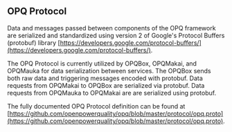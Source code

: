## OPQ Protocol

Data and messages passed between components of the OPQ framework are serialized and standardized using version 2 of Google's Protocol Buffers (protobuf) library [https://developers.google.com/protocol-buffers/](https://developers.google.com/protocol-buffers/).

The OPQ Protocol is currently utilized by OPQBox, OPQMakai, and OPQMauka for data serialization between services. The OPQBox sends both raw data and triggering messages encoded with protobuf. Data requests from OPQMakai to OPQBox are serialized via protobuf. Data requests from OPQMauka to OPQMakai are are serialized using protobuf. 

The fully documented OPQ Protocol definition can be found at [https://github.com/openpowerquality/opq/blob/master/protocol/opq.proto](https://github.com/openpowerquality/opq/blob/master/protocol/opq.proto).


